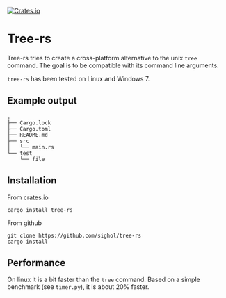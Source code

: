 [![Crates.io](https://img.shields.io/crates/v/tree-rs.svg)](https://crates.io/crates/tree-rs)

# Tree-rs

Tree-rs tries to create a cross-platform alternative to the unix `tree` command.
The goal is to be compatible with its command line arguments.

`tree-rs` has been tested on Linux and Windows 7.

## Example output

    .
    ├── Cargo.lock
    ├── Cargo.toml
    ├── README.md
    ├── src
    │   └── main.rs
    └── test
        └── file

## Installation

From crates.io
```
cargo install tree-rs
```

From github
```
git clone https://github.com/sighol/tree-rs
cargo install
```

## Performance

On linux it is a bit faster than the `tree` command.
Based on a simple benchmark (see `timer.py`), it is about 20% faster.

